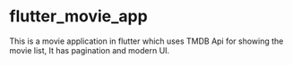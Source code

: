 # flutter_movie_app

This is a movie application in flutter which uses TMDB Api for showing the movie list, It has pagination and modern UI.
